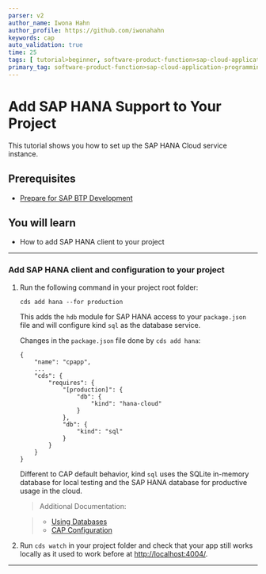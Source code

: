 ```yaml
---
parser: v2
author_name: Iwona Hahn
author_profile: https://github.com/iwonahahn
keywords: cap
auto_validation: true
time: 25
tags: [ tutorial>beginner, software-product-function>sap-cloud-application-programming-model, programming-tool>node-js, software-product>sap-business-technology-platform, software-product>sap-hana-cloud]
primary_tag: software-product-function>sap-cloud-application-programming-model
---
```


# Add SAP HANA Support to Your Project
<!-- description --> This tutorial shows you how to set up the SAP HANA Cloud service instance.

## Prerequisites
 - [Prepare for SAP BTP Development](btp-app-prepare-btp)


## You will learn
 - How to add SAP HANA client to your project


---

### Add SAP HANA client and configuration to your project

1. Run the following command in your project root folder:

    ```Shell/Bash
    cds add hana --for production
    ```

    This adds the `hdb` module for SAP HANA access to your `package.json` file and will configure kind `sql` as the database service.

    Changes in the `package.json` file done by `cds add hana`:

    <!-- cpes-file package.json:$.cds -->
    ```JSON[4-13]
    {
        "name": "cpapp",
        ...
        "cds": {
            "requires": {
                "[production]": {
                    "db": {
                        "kind": "hana-cloud"
                    }
                },
                "db": {
                    "kind": "sql"
                }
            }
        }
    }
    ```

    Different to CAP default behavior, kind `sql` uses the SQLite in-memory database for local testing and the SAP HANA database for productive usage in the cloud.

    > Additional Documentation:

    > - [Using Databases](https://cap.cloud.sap/docs/guides/databases#get-hana)
    > - [CAP Configuration](https://cap.cloud.sap/docs/node.js/cds-env)

2. Run `cds watch` in your project folder and check that your app still works locally as it used to work before at <http://localhost:4004/>.


---
